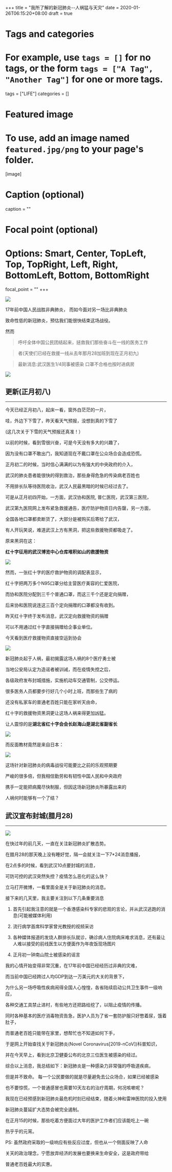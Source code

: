 +++
title = "我所了解的新冠肺炎--人祸猛与天灾"
date = 2020-01-26T06:15:20+08:00
draft = true

# Tags and categories
# For example, use `tags = []` for no tags, or the form `tags = ["A Tag", "Another Tag"]` for one or more tags.
tags = ["LIFE"]
categories = []

# Featured image
# To use, add an image named `featured.jpg/png` to your page's folder. 
[image]
  # Caption (optional)
  caption = ""

  # Focal point (optional)
  # Options: Smart, Center, TopLeft, Top, TopRight, Left, Right, BottomLeft, Bottom, BottomRight
  focal_point = ""
+++

![](/img/post/Chinese-Programming-Language.jpeg)

17年前中国人民战胜非典肺炎， 而如今面对另一场比非典肺炎

致命性低的新冠肺炎，预估我们能很快结束这场战役。

然而

>呼吁全体中国公民团结起来，拯救我们那些奋斗在一线的医务工作

>者(天使们已经在救援一线从去年那月28加班到现在正月初九)

>最新消息:武汉医生1/4同事被感染 口罩不合格也按时进病房

![](/img/post/ncov-nurse.png)


## 更新(正月初八)
---

今天已经正月初八，起床一看，窗外白茫茫的一片，

哇，外边下下雪了，昨天看天气预报，没想到真的下雪了

(这几次关于下雪的天气预报还真准！）

以前的时候，看到雪很兴奋，可是今天没有多大的兴趣了，

因为没有口罩不敢出门，我知道现在不戴口罩在公众场合会造成恐慌。

正月初二的时候，当时信心满满的以为有强大的中央政府的介入，

武汉的肺炎患者能很快的得到救治，那些身得危急的传染病老百姓也

不用排长队等待医院收治，武汉人民最黑暗的时候已经过去了。

可是从正月初四开始，一方面，武汉协和医院, 普仁医院，武汉第三医院，

武汉第九医院网上发布紧急救援通告，医疗防护物资日内告罄，另一方面，

全国各地口罩都卖断货了，大部分是被购买后寄给了武汉，

有人开玩笑说，难道武汉上方有黑洞，把这些救援物资都吸走了。

原来黑洞在这：

**红十字征用的武汉博览中心仓库堆积如山的救援物资**

![](/img/post/xiao-fang.png)

然而，一张红十字的医疗救护物资的调配表显示，

红十字把两万多个N95口罩分给主营医疗美容的仁爱医院，

而协和医院分配到三千个普通口罩，而这三千个还是定向捐赠，

后来协和医院说连这三百个定向捐赠的口罩都没有收到。

昨天红十字终于发布消息，武汉定向救援物资的捐赠

可以不用通过红十字直接捐赠给企事业单位。

今天看到医疗救援物资直接空运到协会

![](/img/post/help-ncov.png)

新冠肺炎起于人祸，最初揭露这场人祸的8个医疗勇士被

当地公安局认定为造谣者被训诫，而在疫情失控之后，

各级政府发布封城措施，实施机动车交通管制，公交停运。

很多医务人员都要步行好几个小时上班，而那些生了病的

还没有私家车的普通老百姓只能在家听天由命，

红十字的救援物资黑洞更让这场人祸来得更加凶猛。

让人震惊的是**湖北省红十字会会长赵海山是湖北省副省长**

![](/img/post/red-cross.png)

而反面教材竟然是来自日本：

![](/img/post/ncov-japan.png)



这场针对新冠肺炎的病毒战役可能要比之前的乐观预期要

严峻的很多倍，但我相信勤劳和有韧性中国人民和中央政府

携手一定能把病魔尽快制服，但因这场新冠肺炎所暴露出来的

人祸何时能够有一个了结？


## 武汉宣布封城(腊月28)
---
![](/img/post/coronavirus-crisis-is-over.jpg)

在快过年的前几天，一直在关注新冠肺炎扩散态势。

在腊月28的那天晚上没有睡好觉，隔一会就关注一下7*24消息播报，

在2点多的时候，看到武汉10点要封城的消息，

可防可控的武汉突然失控？疫情怎么恶化的这么快？

立马打开微博，一看里面全是关于新冠肺炎的消息。

接下来的几天里，我主要关注到以下几条重要消息

1. 首先引起我注意的就是一个香港感染科专家的悲观的言论，并从武汉逃跑的消息(可能被媒体利用)

2. 流行病学首席科学家曾光教授的视频采访

3. 各种媒体报道的发烧人群排长队就诊，确诊病人住院病床难求消息，还有最让人难以接受的前线医生以方便面作为年夜饭现场图片

4. 正月初一钟南山院士被感染的谣言

我的心情开始变得非常沉重，在17年前中国已经经历过非典的灾难，

而当前中国已经跨过人均GDP到达一万美元的大关的背景下，

为什么另一场呼吸性疾病闹得全国人心惶惶，各省陆续启动公共卫生事件一级响应，

各种交通工具禁止进村，有些地方还把路给挖了，以阻止疫情的传播。

同时各种基本的医疗消毒物资告急，医护人员为了省一套防护服只好憋着尿，饿着肚子，

而普通老百姓只能带在家里，想帮忙也不知道如何下手，

于是网上开始查找关于新冠肺炎(Novel Coronavirus[2019-nCoV])科普知识，

并在今天早上，看到北京卫健委公布的北京三位医生被感染的经过。

综合以上消息，我总结如下：新冠肺炎是一种感染力非常强的呼吸道疾病，

但是并不致命。 每一个公民要做的就是尽量避免去公众场合，如果已经被感染

也不要惊慌，一个普通感冒也需要10天左右的治疗周期，何况咳嗽呢？

我现在已经预感到新冠肺炎最危机时刻已经结束，随着火神和雷神医院的投入使用

新冠肺炎蔓延扩大态势会被完全遏制。

在正月15的时候，那些吃着方便面过大年的医护工作者们应该能吃上一碗

热乎乎的元宵。

PS: 虽然政府采取的一级响应有些反应过度，但也从一个侧面反映了人命

关天的政治理念，宁愿放弃经济的发展也要换来生命安全，这是政府带给

普通老百姓最大的实惠。

